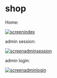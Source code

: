 # shop

Home:

<a href="https://ibb.co/q9Spwz5"><img src="https://i.ibb.co/HYSqQ0d/screenindex.png" alt="screenindex" border="0"></a>

admin session:

<a href="https://ibb.co/bX6yfPW"><img src="https://i.ibb.co/89mRh0K/screenadminsession.png" alt="screenadminsession" border="0"></a>

admin login:

<a href="https://ibb.co/Rjtm73t"><img src="https://i.ibb.co/J384Cv8/screenadminlogin.png" alt="screenadminlogin" border="0"></a>
